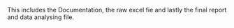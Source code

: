 This includes the Documentation, the raw excel fie and lastly the final report and data analysing file.
